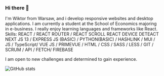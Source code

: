 ### Hi there 👋


I'm Wiktor from Warsaw, and i develop responsive websites and desktop applications. I am currently a student at the School of Economics majoring in e-business. I really enjoy learning languages and frameworks like React.
Skills:  REACT / REACT ROUTER / REACT SCROLL REACT DEVICE DETEACT  NEXT JS 13 / EXPRESS JS (BASIC) / PYTHON(BASIC) / HASHLINK / MUI / JS / TypeScript/ VUE JS / PRIMEVUE / HTML / CSS / SASS / LESS / GIT / SCRUM / API / FETCH/ FIREBASE


I am open to new challenges and determined to gain experience. 



![GitHub stats](https://github-readme-stats.vercel.app/api?username=wiktornobis&show_icons=true)  

